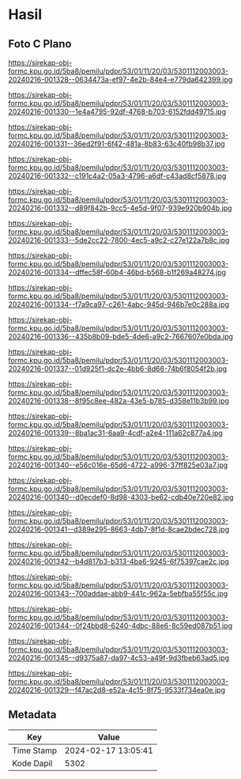 # Hasil

## Foto C Plano

https://sirekap-obj-formc.kpu.go.id/5ba8/pemilu/pdpr/53/01/11/20/03/5301112003003-20240216-001328--0634473a-ef97-4e2b-84e4-e779da642399.jpg

https://sirekap-obj-formc.kpu.go.id/5ba8/pemilu/pdpr/53/01/11/20/03/5301112003003-20240216-001330--1e4a4795-92df-4768-b703-6152fdd49715.jpg

https://sirekap-obj-formc.kpu.go.id/5ba8/pemilu/pdpr/53/01/11/20/03/5301112003003-20240216-001331--36ed2f91-6f42-481a-8b83-63c40fb98b37.jpg

https://sirekap-obj-formc.kpu.go.id/5ba8/pemilu/pdpr/53/01/11/20/03/5301112003003-20240216-001332--c191c4a2-05a3-4796-a6df-c43ad8cf5878.jpg

https://sirekap-obj-formc.kpu.go.id/5ba8/pemilu/pdpr/53/01/11/20/03/5301112003003-20240216-001332--d89f842b-9cc5-4e5d-9f07-939e920b904b.jpg

https://sirekap-obj-formc.kpu.go.id/5ba8/pemilu/pdpr/53/01/11/20/03/5301112003003-20240216-001333--5de2cc22-7800-4ec5-a9c2-c27e122a7b8c.jpg

https://sirekap-obj-formc.kpu.go.id/5ba8/pemilu/pdpr/53/01/11/20/03/5301112003003-20240216-001334--dffec58f-60b4-46bd-b568-b1f269a48274.jpg

https://sirekap-obj-formc.kpu.go.id/5ba8/pemilu/pdpr/53/01/11/20/03/5301112003003-20240216-001334--f7a9ca97-c261-4abc-945d-946b7e0c288a.jpg

https://sirekap-obj-formc.kpu.go.id/5ba8/pemilu/pdpr/53/01/11/20/03/5301112003003-20240216-001336--435b8b09-bde5-4de6-a9c2-7667607e0bda.jpg

https://sirekap-obj-formc.kpu.go.id/5ba8/pemilu/pdpr/53/01/11/20/03/5301112003003-20240216-001337--01d925f1-dc2e-4bb6-8d66-74b6f8054f2b.jpg

https://sirekap-obj-formc.kpu.go.id/5ba8/pemilu/pdpr/53/01/11/20/03/5301112003003-20240216-001338--8f95c8ee-482a-43e5-b785-d358e11b3b99.jpg

https://sirekap-obj-formc.kpu.go.id/5ba8/pemilu/pdpr/53/01/11/20/03/5301112003003-20240216-001339--8ba1ac31-6aa9-4cdf-a2e4-111a62c877a4.jpg

https://sirekap-obj-formc.kpu.go.id/5ba8/pemilu/pdpr/53/01/11/20/03/5301112003003-20240216-001340--e56c016e-65d6-4722-a996-37ff825e03a7.jpg

https://sirekap-obj-formc.kpu.go.id/5ba8/pemilu/pdpr/53/01/11/20/03/5301112003003-20240216-001340--d0ecdef0-8d98-4303-be62-cdb40e720e82.jpg

https://sirekap-obj-formc.kpu.go.id/5ba8/pemilu/pdpr/53/01/11/20/03/5301112003003-20240216-001341--d389e295-8663-4db7-8f1d-8cae2bdec728.jpg

https://sirekap-obj-formc.kpu.go.id/5ba8/pemilu/pdpr/53/01/11/20/03/5301112003003-20240216-001342--b4d817b3-b313-4ba6-9245-6f75397cae2c.jpg

https://sirekap-obj-formc.kpu.go.id/5ba8/pemilu/pdpr/53/01/11/20/03/5301112003003-20240216-001343--700addae-abb9-441c-962a-5ebfba55f55c.jpg

https://sirekap-obj-formc.kpu.go.id/5ba8/pemilu/pdpr/53/01/11/20/03/5301112003003-20240216-001344--0f24bbd8-6240-4dbc-88e6-8c59ed087b51.jpg

https://sirekap-obj-formc.kpu.go.id/5ba8/pemilu/pdpr/53/01/11/20/03/5301112003003-20240216-001345--d9375a87-da97-4c53-a49f-9d3fbeb63ad5.jpg

https://sirekap-obj-formc.kpu.go.id/5ba8/pemilu/pdpr/53/01/11/20/03/5301112003003-20240216-001329--f47ac2d8-e52a-4c15-8f75-9533f734ea0e.jpg


## Metadata

| Key        | Value               |
| ---------- | ------------------- |
| Time Stamp | 2024-02-17 13:05:41 |
| Kode Dapil | 5302                |




